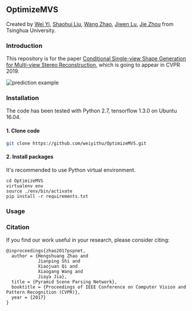 ## OptimizeMVS

Created by [Wei Yi](https://github.com/weiyithu), [Shaohui Liu](http://b1ueber2y.me/), [Wang Zhao](https://github.com/thuzhaowang), [Jiwen Lu](http://ivg.au.tsinghua.edu.cn/Jiwen_Lu/), [Jie Zhou](https://www.tsinghua.edu.cn/publish/auen/1713/2011/20110506105532098625469/20110506105532098625469_.html) from Tsinghua University.

### Introduction
This repository is for the paper [Conditional Single-view Shape Generation for Multi-view Stereo Reconstruction](https://arxiv.org/abs/1612.01105), which is going to appear in CVPR 2019. 

![prediction example](https://github.com/weiyithu/OptimizeMVS/blob/master/doc/teaser.png)

### Installation
The code has been tested with Python 2.7, tensorflow 1.3.0 on Ubuntu 16.04.

#### 1. Clone code
```bash
git clone https://github.com/weiyithu/OptimizeMVS.git
```

#### 2. Install packages

It's recommended to use Python virtual environment.
```
cd OptimizeMVS
virtualenv env
source ./env/bin/activate
pip install -r requirements.txt
```


### Usage


### Citation
If you find our work useful in your research, please consider citing:

    @inproceedings{zhao2017pspnet,
      author = {Hengshuang Zhao and
                Jianping Shi and
                Xiaojuan Qi and
                Xiaogang Wang and
                Jiaya Jia},
      title = {Pyramid Scene Parsing Network},
      booktitle = {Proceedings of IEEE Conference on Computer Vision and Pattern Recognition (CVPR)},
      year = {2017}
    }
